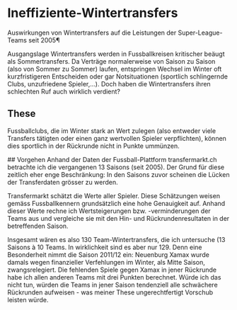 # Ineffiziente-Wintertransfers
Auswirkungen von Wintertransfers auf die Leistungen der Super-League-Teams seit 2005¶

Ausgangslage
Wintertransfers werden in Fussballkreisen kritischer beäugt als Sommertransfers. Da Verträge normalerweise von Saison zu Saison (also von Sommer zu Sommer) laufen, entspringen Wechsel im Winter oft kurzfristigeren Entscheiden oder gar Notsituationen (sportlich schlingernde Clubs, unzufriedene Spieler,...). Doch haben die Wintertransfers ihren schlechten Ruf auch wirklich verdient? 

## These
Fussballclubs, die im Winter stark an Wert zulegen (also entweder viele Transfers tätigten oder einen ganz wertvollen Spieler verpflichten), können dies sportlich in der Rückrunde nicht in Punkte ummünzen.

## Vorgehen
Anhand der Daten der Fussball-Plattform transfermarkt.ch betrachte ich die vergangenen 13 Saisons (seit 2005). Der Grund für diese zeitlich eher enge Beschränkung: In den Saisons zuvor scheinen die Lücken der Transferdaten grösser zu werden.

Transfermarkt schätzt die Werte aller Spieler. Diese Schätzungen weisen gemäss Fussballkennern grundsätzlich eine hohe Genauigkeit auf. Anhand dieser Werte rechne ich Wertsteigerungen bzw. -verminderungen der Teams aus und vergleiche sie mit den Hin- und Rückrundenresultaten in der betreffenden Saison.

Insgesamt wären es also 130 Team-Wintertransfers, die ich untersuche (13 Saisons à 10 Teams. In wirklichkeit sind es aber nur 129. Denn eine Besonderheit nimmt die Saison 2011/12 ein: Neuenburg Xamax wurde damals wegen finanzieller Verfehlungen im Winter, als Mitte Saison, zwangsrelegiert. Die fehlenden Spiele gegen Xamax in jener Rückrunde habe ich allen anderen Teams mit drei Punkten berechnet. Würde ich das nicht tun, würden die Teams in jener Saison tendenziell alle schwächere Rückrunden aufweisen - was meiner These ungerechtfertigt Vorschub leisten würde.

